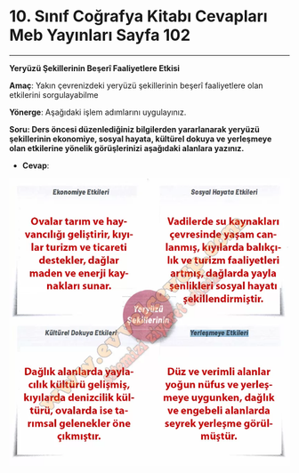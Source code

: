 # 10. Sınıf Coğrafya Kitabı Cevapları Meb Yayınları Sayfa 102

---

**Yeryüzü Şekillerinin Beşerî Faaliyetlere Etkisi**

**Amaç**: Yakın çevrenizdeki yeryüzü şekillerinin beşerî faaliyetlere olan etkilerini sorgulayabilme

**Yönerge**: Aşağıdaki işlem adımlarını uygulayınız.

**Soru: Ders öncesi düzenlediğiniz bilgilerden yararlanarak yeryüzü şekillerinin ekonomiye, sosyal hayata, kültürel dokuya ve yerleşmeye olan etkilerine yönelik görüşlerinizi aşağıdaki alanlara yazınız.**

-   **Cevap**:

![Image 1](./image_1.webp)